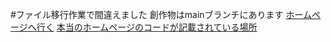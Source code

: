 #ファイル移行作業で間違えました
創作物はmainブランチにあります
<a href="https://ms3nd3r.github.io/homepage/">ホームページへ行く</a>
<a href="https://github.com/ms3nd3r/homepage">本当のホームページのコードが記載されている場所</a>
